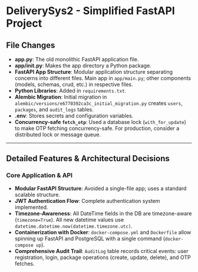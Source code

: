 # DeliverySys2 - Simplified FastAPI Project

## File Changes
- **app.py**: The old monolithic FastAPI application file.  
- **app/__init__.py**: Makes the app directory a Python package.  
- **FastAPI App Structure**: Modular application structure separating concerns into different files. Main app in `app/main.py`; other components (models, schemas, crud, etc.) in respective files.  
- **Python Libraries**: Added in `requirements.txt`.  
- **Alembic Migration**: Initial migration in `alembic/versions/e6770392ca3c_initial_migration.py` creates `users`, `packages`, and `audit_logs` tables.  
- **.env**: Stores secrets and configuration variables.  
- **Concurrency-safe `fetch_otp`**: Used a database lock (`with_for_update`) to make OTP fetching concurrency-safe. For production, consider a distributed lock or message queue.

---

## Detailed Features & Architectural Decisions

### Core Application & API
- **Modular FastAPI Structure**: Avoided a single-file app; uses a standard scalable structure.  
- **JWT Authentication Flow**: Complete authentication system implemented.  
- **Timezone-Awareness**: All DateTime fields in the DB are timezone-aware (`timezone=True`). All new datetime values use `datetime.datetime.now(datetime.timezone.utc)`.  
- **Containerization with Docker**: `docker-compose.yml` and `Dockerfile` allow spinning up FastAPI and PostgreSQL with a single command (`docker-compose up`).  
- **Comprehensive Audit Trail**: `AuditLog` table records critical events: user registration, login, package operations (create, update, delete), and OTP fetches.
